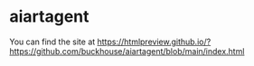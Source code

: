 # aiartagent

You can find the site at https://htmlpreview.github.io/?https://github.com/buckhouse/aiartagent/blob/main/index.html